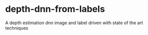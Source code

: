 # depth-dnn-from-labels
A depth estimation dnn image and label driven with state of the art techniques

